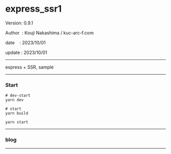 ﻿# express_ssr1

 Version: 0.9.1

 Author  : Kouji Nakashima / kuc-arc-f.com

 date    : 2023/10/01 

 update : 2023/10/01 

***

express + SSR, sample

***
### Start

```
# dev-start
yarn dev

# start
yarn build

yarn start

```
***
### blog

***

